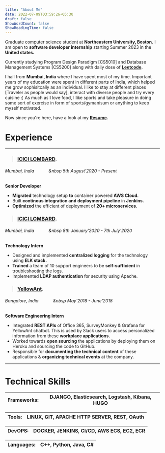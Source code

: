 ```yaml
---
title: "About Me"
date: 2022-07-09T03:59:26+05:30
draft: false
ShowWordCount: false
ShowReadingTime: false
---
```

Graduate computer science student at **Northeastern University, Boston.** I am open to **software developer internship** starting Summer 2023 in the **United states.**

Currently studying Program Design Paradigm [CS5010] and Database Management Systems [CS5200] along with daily dose of **[Leetcode](https://leetcode.com/apurvakhatri2011/).**

I hail from **Mumbai, India** where I have spent most of my time. Important years of my education were spent in different parts of India, which helped me grow sophisitcally as an individual. I like to stay at different places [Traveler as people would say], interact with diverse people and try every cuisine :) As much as I love food, I like sports and take pleasure in doing some sort of exercise in form of sports/gymanisum or anything to keep myself motivated. 

Now since you're here, have a look at my **[Resume](https://drive.google.com/file/d/1NuaV_TZG-WZloDftnKl6ccddJ4VsY1vr/view?usp=sharing).** 

# Experience

------------------------------------
> ### [ICICI LOMBARD](https://icicilombard.com). 
###### Mumbai, India &nbsp;&nbsp;&nbsp;&nbsp;&nbsp;&nbsp;&nbsp;&nbsp;&nbsp;&nbsp;&nbsp;&nbsp 5th August'2020 - Present
**Senior Developer**
* **Migrated** technology setup **to** container powered **AWS Cloud.**
* Built **continous integration and deployment pipeline** in **Jenkins.**
* **Optimized** the efficient of deployment of **20+ microservices.**

> ### [ICICI LOMBARD](https://icicilombard.com). 
###### Mumbai, India &nbsp;&nbsp;&nbsp;&nbsp;&nbsp;&nbsp;&nbsp;&nbsp;&nbsp;&nbsp;&nbsp;&nbsp 8th January'2020 - 7th July'2020
**Technology Intern**
* Designed and implemented **centralized logging** for the technology using **ELK stack.**
* **Trained** a team of 10 support engineers to be **self-sufficient** in troubleshooting the logs.
* Implemented **LDAP authentication** for security using Apache. 


> ### [YellowAnt](https://yellowant.com). 
###### Bangalore, India &nbsp;&nbsp;&nbsp;&nbsp;&nbsp;&nbsp;&nbsp;&nbsp;&nbsp;&nbsp;&nbsp;&nbsp May'2018 - June'2018
**Software Engineering Intern**
* Integrated **REST APIs** of Office 365, SurveyMonkey & Grafana for YellowAnt chatbot. This is used by Slack users to access personalized information from these **workplace applications.**
* Worked towards **open sourcing** the applications by deploying them on Heroku and sourcing the code to GitHub.
* Responsible for **documenting the technical content** of these applications & **organizing technical events** at the company.

------------------------------------
# Technical Skills
   Frameworks: | DJANGO, Elasticsearch, Logstash, Kibana, HUGO
--------|------

   Tools: | LINUX, GIT, APACHE HTTP SERVER, REST, OAuth
--------|------

   DevOPS: | DOCKER, JENKINS, CI/CD, AWS ECS, EC2, ECR
--------|------

   Languages: | C++, Python, Java, C#
--------|------

